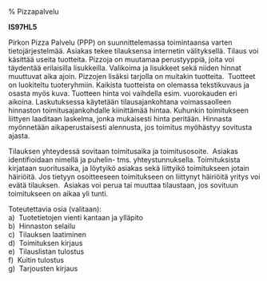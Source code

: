 % Pizzapalvelu
<!-- Arvosanamaksimi: 5 -->
<!-- Vaikeustaso: Keskitasoa -->

**IS97HL5**

Pirkon Pizza Palvelu (PPP) on suunnittelemassa toimintaansa varten
tietojärjestelmää. Asiakas tekee tilauksensa internetin välityksellä.
Tilaus voi käsittää useita tuotteita. Pizzoja on muutamaa perustyyppiä,
joita voi täydentää erilaisilla lisukkeilla. Valikoima ja lisukkeet sekä
niiden hinnat muuttuvat aika ajoin. Pizzojen lisäksi tarjolla on
muitakin tuotteita.  Tuotteet on luokiteltu tuoteryhmiin. Kaikista
tuotteista on olemassa tekstikuvaus ja osasta myös kuva. Tuotteen hinta voi vaihdella
esim. vuorokauden eri aikoina. Laskutuksessa käytetään tilausajankohtana
voimassaolleen hinnaston toimitusajankohdalle kiinittämää hintaa.
Kuhunkin toimitukseen liittyen laaditaan laskelma, jonka mukaisesti
hinta peritään. Hinnasta myönnetään aikaperustaisesti alennusta, jos
toimitus myöhästyy sovitusta ajasta.

Tilauksen yhteydessä sovitaan toimitusaika ja toimitusosoite.  Asiakas
identifioidaan nimellä ja puhelin- tms. yhteystunnuksella. Toimituksista
kirjataan suoritusaika, ja löytyikö asiakas sekä liittyikö toimitukseen
jotain häiriöitä. Jos tietyyn osoitteeseen toimitukseen on liittynyt
häiriöitä yritys voi evätä tilauksen.  Asiakas voi perua tai muuttaa
tilaustaan, jos sovituun toimitukseen on aikaa yli tunti.

Toteutettavia osia (valitaan): \
a)  Tuotetietojen vienti kantaan ja ylläpito \
b)  Hinnaston selailu \
c)  Tilauksen laatiminen \
d)  Toimituksen kirjaus \
e)  Tilauslistan tulostus \
f)  Kuitin tulostus \
g)  Tarjousten kirjaus \
 
